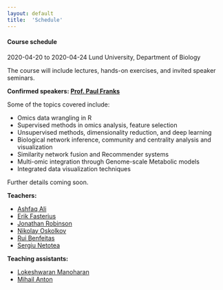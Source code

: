 ```yaml
---
layout: default
title:  'Schedule'
---
```

#### Course schedule
2020-04-20 to 2020-04-24
Lund University, Department of Biology

The course will include lectures, hands-on exercises, and invited speaker seminars.

**Confirmed speakers: [Prof. Paul Franks][1]**

Some of the topics covered include:
- Omics data wrangling in R
- Supervised methods in omics analysis, feature selection
- Unsupervised methods, dimensionality reduction, and deep learning
- Biological network inference, community and centrality analysis and visualization
- Similarity network fusion and Recommender systems
- Multi-omic integration through Genome-scale Metabolic models
- Integrated data visualization techniques

Further details coming soon.


**Teachers:**
- [Ashfaq Ali][2]
- [Erik Fasterius][3]
- [Jonathan Robinson][4]
- [Nikolay Oskolkov][5]
- [Rui Benfeitas][6]
- [Sergiu Netotea][7]

**Teaching assistants:**
- [Lokeshwaran Manoharan][8]
- [Mihail Anton][9]


[1]: https://portal.research.lu.se/portal/en/persons/paul-franks(93569a3a-f48b-4e5b-8cc6-86303df3eb2c).html#Overview
[2]: https://nbis.se/about/staff/ashfaq-ali/
[3]: https://nbis.se/about/staff/erik-fasterius/
[4]: https://nbis.se/about/staff/jonathan-robinson/
[5]: https://nbis.se/about/staff/nikolay-oskolkov/
[6]: https://nbis.se/about/staff/rui-benfeitas/
[7]: https://nbis.se/about/staff/sergiu-netotea/
[8]: https://nbis.se/about/staff/lokeshwaran-manoharan/
[9]: https://www.chalmers.se/en/staff/Pages/mihail-anton.aspx
